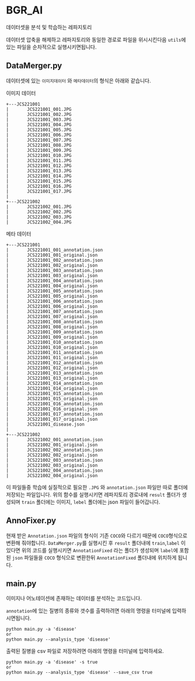 # BGR_AI
데이터셋을 분석 및 학습하는 레파지토리

데이터셋 압축을 해제하고 레파지토리와 동일한 경로로 파일을 위시시킨다음 `utils`에있는 파일을 순차적으로 실행시키면됩니다.

## DataMerger.py
데이터셋에 있는 `이미지데이터` 와 `메타데이터`의 형식은 아래와 같습니다.

이미지 데이터
```
+---JCS221001
|       JCS221001_001.JPG
|       JCS221001_002.JPG
|       JCS221001_003.JPG
|       JCS221001_004.JPG
|       JCS221001_005.JPG
|       JCS221001_006.JPG
|       JCS221001_007.JPG
|       JCS221001_008.JPG
|       JCS221001_009.JPG
|       JCS221001_010.JPG
|       JCS221001_011.JPG
|       JCS221001_012.JPG
|       JCS221001_013.JPG
|       JCS221001_014.JPG
|       JCS221001_015.JPG
|       JCS221001_016.JPG
|       JCS221001_017.JPG
|
+---JCS221002
|       JCS221002_001.JPG
|       JCS221002_002.JPG
|       JCS221002_003.JPG
|       JCS221002_004.JPG
```

메타 데이터
```
+---JCS221001
|       JCS221001_001_annotation.json
|       JCS221001_001_original.json
|       JCS221001_002_annotation.json
|       JCS221001_002_original.json
|       JCS221001_003_annotation.json
|       JCS221001_003_original.json
|       JCS221001_004_annotation.json
|       JCS221001_004_original.json
|       JCS221001_005_annotation.json
|       JCS221001_005_original.json
|       JCS221001_006_annotation.json
|       JCS221001_006_original.json
|       JCS221001_007_annotation.json
|       JCS221001_007_original.json
|       JCS221001_008_annotation.json
|       JCS221001_008_original.json
|       JCS221001_009_annotation.json
|       JCS221001_009_original.json
|       JCS221001_010_annotation.json
|       JCS221001_010_original.json
|       JCS221001_011_annotation.json
|       JCS221001_011_original.json
|       JCS221001_012_annotation.json
|       JCS221001_012_original.json
|       JCS221001_013_annotation.json
|       JCS221001_013_original.json
|       JCS221001_014_annotation.json
|       JCS221001_014_original.json
|       JCS221001_015_annotation.json
|       JCS221001_015_original.json
|       JCS221001_016_annotation.json
|       JCS221001_016_original.json
|       JCS221001_017_annotation.json
|       JCS221001_017_original.json
|       JCS221001_disease.json
|
+---JCS221002
|       JCS221002_001_annotation.json
|       JCS221002_001_original.json
|       JCS221002_002_annotation.json
|       JCS221002_002_original.json
|       JCS221002_003_annotation.json
|       JCS221002_003_original.json
|       JCS221002_004_annotation.json
|       JCS221002_004_original.json
```

이 파일들중 학습에 실질적으로 필요한 `.JPG` 와 `annotation.json` 파일만 따로 폴더에 저장되는 파일입니다.
위의 함수를 실행시키면 레파지토리 경로내에 `result` 폴더가 생성되며 `train` 폴더에는 이미지, `lebel` 폴더에는 json 파일이 들어갑니다.

## AnnoFixer.py
현재 받은 `Annotation.json` 파일의 형식이 기존 `COCO`와 다르기 때문에 `COCO`형식으로 변환해 줘야합니다.
`DataMerger.py`를 실행시킨 후 `result` 폴더내에 `train`,`label` 이있다면 위의 코드를 실행시키면 `AnnotationFixed` 라는 폴더가 생성되며
`label`에 포함된 `json` 파일들을 `COCO` 형식으로 변환한뒤 `AnnotationFixed` 폴더내에 위치하게 됩니다.

## main.py
이미지나 어노테이션에 존재하는 데이터를 분석하는 코드입니다.

`annotation`에 있는 질병의 종류와 갯수를 출력하려면 아래의 명령을 터미널에 입력하시면됩니다.
```
python main.py -a 'disease'
or
python main.py --analysis_type 'disease'
```

출력된 질병을 csv 파일로 저장하려면 아래의 명령을 터미널에 입력하세요.

```
python main.py -a 'disease' -s true
or
python main.py --analysis_type 'disease' --save_csv true
```

